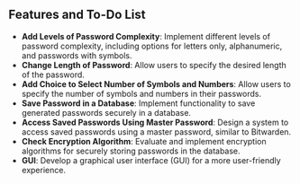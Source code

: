 ## Features and To-Do List

- **Add Levels of Password Complexity**: Implement different levels of password complexity, including options for letters only, alphanumeric, and passwords with symbols.
- **Change Length of Password**: Allow users to specify the desired length of the password.
- **Add Choice to Select Number of Symbols and Numbers**: Allow users to specify the number of symbols and numbers in their passwords.
- **Save Password in a Database**: Implement functionality to save generated passwords securely in a database.
- **Access Saved Passwords Using Master Password**: Design a system to access saved passwords using a master password, similar to Bitwarden.
- **Check Encryption Algorithm**: Evaluate and implement encryption algorithms for securely storing passwords in the database.
- **GUI**: Develop a graphical user interface (GUI) for a more user-friendly experience.

